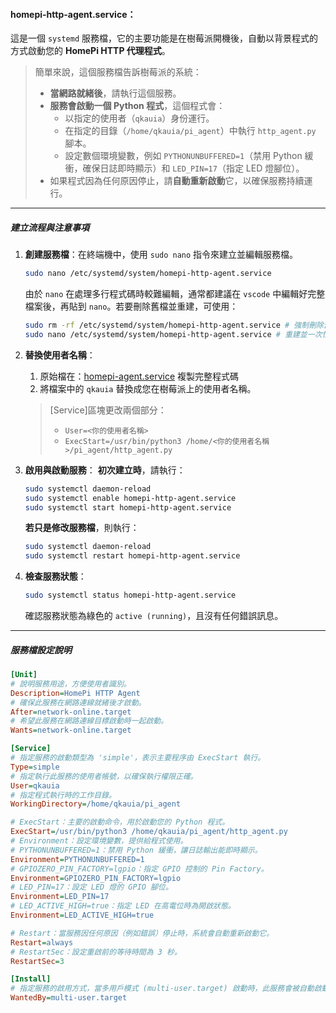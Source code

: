 <!-- markdownlint-disable -->

#### homepi-http-agent.service：

這是一個 `systemd` 服務檔，它的主要功能是在樹莓派開機後，自動以背景程式的方式啟動您的 **HomePi HTTP 代理程式**。

> 簡單來說，這個服務檔告訴樹莓派的系統：
>
> - **當網路就緒後**，請執行這個服務。
> - **服務會啟動一個 Python 程式**，這個程式會：
>   - 以指定的使用者（`qkauia`）身份運行。
>   - 在指定的目錄（`/home/qkauia/pi_agent`）中執行 `http_agent.py` 腳本。
>   - 設定數個環境變數，例如 `PYTHONUNBUFFERED=1`（禁用 Python 緩衝，確保日誌即時顯示）和 `LED_PIN=17`（指定 LED 燈腳位）。
> - 如果程式因為任何原因停止，請**自動重新啟動**它，以確保服務持續運行。

---

##### 建立流程與注意事項

1.  **創建服務檔**：在終端機中，使用 `sudo nano` 指令來建立並編輯服務檔。

    ```bash
    sudo nano /etc/systemd/system/homepi-http-agent.service
    ```

    由於 `nano` 在處理多行程式碼時較難編輯，通常都建議在 `vscode` 中編輯好完整檔案後，再貼到 `nano`。若要刪除舊檔並重建，可使用：

    ```bash
    sudo rm -rf /etc/systemd/system/homepi-http-agent.service # 強制刪除舊檔
    sudo nano /etc/systemd/system/homepi-http-agent.service # 重建並一次性貼上
    ```

2.  **替換使用者名稱**：

    1. 原始檔在：[homepi-agent.service](./homepi-agent.service) 複製完整程式碼
    2. 將檔案中的 `qkauia` 替換成您在樹莓派上的使用者名稱。

    > [Service]區塊更改兩個部分：
    >
    > - `User=<你的使用者名稱>`
    > - `ExecStart=/usr/bin/python3 /home/<你的使用者名稱>/pi_agent/http_agent.py`

3.  **啟用與啟動服務**：
    **初次建立時**，請執行：

    ```bash
    sudo systemctl daemon-reload
    sudo systemctl enable homepi-http-agent.service
    sudo systemctl start homepi-http-agent.service
    ```

    **若只是修改服務檔**，則執行：

    ```bash
    sudo systemctl daemon-reload
    sudo systemctl restart homepi-http-agent.service
    ```

4.  **檢查服務狀態**：
    ```bash
    sudo systemctl status homepi-http-agent.service
    ```
    確認服務狀態為綠色的 `active (running)`，且沒有任何錯誤訊息。

---

##### 服務檔設定說明

```ini
[Unit]
# 說明服務用途，方便使用者識別。
Description=HomePi HTTP Agent
# 確保此服務在網路連線就緒後才啟動。
After=network-online.target
# 希望此服務在網路連線目標啟動時一起啟動。
Wants=network-online.target

[Service]
# 指定服務的啟動類型為 'simple'，表示主要程序由 ExecStart 執行。
Type=simple
# 指定執行此服務的使用者帳號，以確保執行權限正確。
User=qkauia
# 指定程式執行時的工作目錄。
WorkingDirectory=/home/qkauia/pi_agent

# ExecStart：主要的啟動命令，用於啟動您的 Python 程式。
ExecStart=/usr/bin/python3 /home/qkauia/pi_agent/http_agent.py
# Environment：設定環境變數，提供給程式使用。
# PYTHONUNBUFFERED=1：禁用 Python 緩衝，讓日誌輸出能即時顯示。
Environment=PYTHONUNBUFFERED=1
# GPIOZERO_PIN_FACTORY=lgpio：指定 GPIO 控制的 Pin Factory。
Environment=GPIOZERO_PIN_FACTORY=lgpio
# LED_PIN=17：設定 LED 燈的 GPIO 腳位。
Environment=LED_PIN=17
# LED_ACTIVE_HIGH=true：指定 LED 在高電位時為開啟狀態。
Environment=LED_ACTIVE_HIGH=true

# Restart：當服務因任何原因（例如錯誤）停止時，系統會自動重新啟動它。
Restart=always
# RestartSec：設定重啟前的等待時間為 3 秒。
RestartSec=3

[Install]
# 指定服務的啟用方式，當多用戶模式 (multi-user.target) 啟動時，此服務會被自動啟動。
WantedBy=multi-user.target
```
